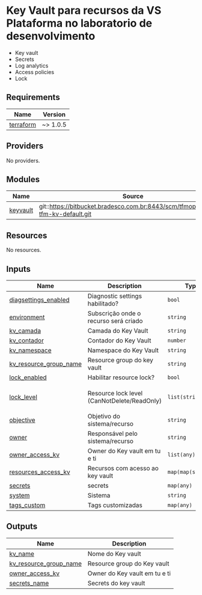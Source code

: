 # Key Vault para recursos da VS Plataforma no laboratorio de desenvolvimento
* Key vault
* Secrets
* Log analytics
* Access policies
* Lock

## Requirements

| Name | Version |
|------|---------|
| <a name="requirement_terraform"></a> [terraform](#requirement\_terraform) | ~> 1.0.5 |

## Providers

No providers.

## Modules

| Name | Source | Version |
|------|--------|---------|
| <a name="module_keyvault"></a> [keyvault](#module\_keyvault) | git::https://bitbucket.bradesco.com.br:8443/scm/tfmopban/opbk-tfm-kv-default.git | latest |

## Resources

No resources.

## Inputs

| Name | Description | Type | Default | Required |
|------|-------------|------|---------|:--------:|
| <a name="input_diagsettings_enabled"></a> [diagsettings\_enabled](#input\_diagsettings\_enabled) | Diagnostic settings habilitado? | `bool` | n/a | yes |
| <a name="input_environment"></a> [environment](#input\_environment) | Subscrição onde o recurso será criado | `string` | n/a | yes |
| <a name="input_kv_camada"></a> [kv\_camada](#input\_kv\_camada) | Camada do Key Vault | `string` | n/a | yes |
| <a name="input_kv_contador"></a> [kv\_contador](#input\_kv\_contador) | Contador do Key Vault | `number` | n/a | yes |
| <a name="input_kv_namespace"></a> [kv\_namespace](#input\_kv\_namespace) | Namespace do Key Vault | `string` | n/a | yes |
| <a name="input_kv_resource_group_name"></a> [kv\_resource\_group\_name](#input\_kv\_resource\_group\_name) | Resource group do key vault | `string` | n/a | yes |
| <a name="input_lock_enabled"></a> [lock\_enabled](#input\_lock\_enabled) | Habilitar resource lock? | `bool` | `false` | no |
| <a name="input_lock_level"></a> [lock\_level](#input\_lock\_level) | Resource lock level (CanNotDelete/ReadOnly) | `list(string)` | <pre>[<br>  "CanNotDelete"<br>]</pre> | no |
| <a name="input_objective"></a> [objective](#input\_objective) | Objetivo do sistema/recurso | `string` | n/a | yes |
| <a name="input_owner"></a> [owner](#input\_owner) | Responsável pelo sistema/recurso | `string` | n/a | yes |
| <a name="input_owner_access_kv"></a> [owner\_access\_kv](#input\_owner\_access\_kv) | Owner do Key vault em tu e ti | `list(any)` | n/a | yes |
| <a name="input_resources_access_kv"></a> [resources\_access\_kv](#input\_resources\_access\_kv) | Recursos com acesso ao key vault | `map(map(string))` | n/a | yes |
| <a name="input_secrets"></a> [secrets](#input\_secrets) | secrets | `map(any)` | n/a | yes |
| <a name="input_system"></a> [system](#input\_system) | Sistema | `string` | n/a | yes |
| <a name="input_tags_custom"></a> [tags\_custom](#input\_tags\_custom) | Tags customizadas | `map(any)` | `{}` | no |

## Outputs

| Name | Description |
|------|-------------|
| <a name="output_kv_name"></a> [kv\_name](#output\_kv\_name) | Nome do Key vault |
| <a name="output_kv_resource_group_name"></a> [kv\_resource\_group\_name](#output\_kv\_resource\_group\_name) | Resource group do Key vault |
| <a name="output_owner_access_kv"></a> [owner\_access\_kv](#output\_owner\_access\_kv) | Owner do Key vault em tu e ti |
| <a name="output_secrets_name"></a> [secrets\_name](#output\_secrets\_name) | Secrets do key vault |
